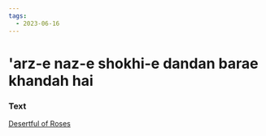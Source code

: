 ```yaml
---
tags:
  - 2023-06-16
---
```

# 'arz-e naz-e shokhi-e dandan barae khandah hai

### Text
[Desertful of Roses](http://www.columbia.edu/itc/mealac/pritchett/00ghalib/212/index_212.html)

